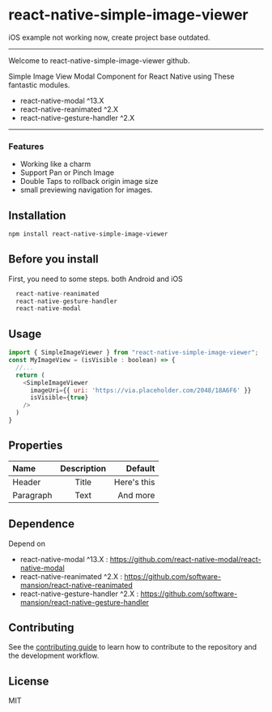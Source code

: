 # react-native-simple-image-viewer

iOS example not working now, create project base outdated.

---
Welcome to react-native-simple-image-viewer github.

Simple Image View Modal Component for React Native using These fantastic modules.

- react-native-modal ^13.X
- react-native-reanimated ^2.X
- react-native-gesture-handler ^2.X

---

### Features

- Working like a charm
- Support Pan or Pinch Image
- Double Taps to rollback origin image size
- small previewing navigation for images.

## Installation

```sh
npm install react-native-simple-image-viewer
```

## Before you install
First, you need to some steps. both Android and iOS
```js
  react-native-reanimated
  react-native-gesture-handler
  react-native-modal
```

## Usage

```js
import { SimpleImageViewer } from "react-native-simple-image-viewer";
const MyImageView = (isVisible : boolean) => {
  //...
  return (
    <SimpleImageViewer
      imageUri={{ uri: 'https://via.placeholder.com/2048/18A6F6' }}
      isVisible={true}
    />
  )
}
```

## Properties
| Name   | Description | Default |
| :---        |    :----:   |          ---: |
| Header      | Title       | Here's this   |
| Paragraph   | Text        | And more      |


## Dependence

Depend on 
- react-native-modal ^13.X : https://github.com/react-native-modal/react-native-modal
- react-native-reanimated ^2.X : https://github.com/software-mansion/react-native-reanimated
- react-native-gesture-handler ^2.X : https://github.com/software-mansion/react-native-gesture-handler

## Contributing

See the [contributing guide](CONTRIBUTING.md) to learn how to contribute to the repository and the development workflow.

## License

MIT
